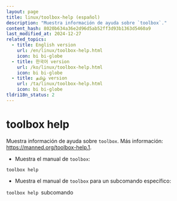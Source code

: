 ```yaml
---
layout: page
title: linux/toolbox-help (español)
description: "Muestra información de ayuda sobre `toolbox`."
content_hash: 8020b634a36e2d96d5ab52ff3d93b1363d5460a9
last_modified_at: 2024-12-27
related_topics:
  - title: English version
    url: /en/linux/toolbox-help.html
    icon: bi bi-globe
  - title: 한국어 version
    url: /ko/linux/toolbox-help.html
    icon: bi bi-globe
  - title: தமிழ் version
    url: /ta/linux/toolbox-help.html
    icon: bi bi-globe
tldri18n_status: 2
---
```

# toolbox help

Muestra información de ayuda sobre `toolbox`.
Más información: <https://manned.org/toolbox-help.1>.

- Muestra el manual de `toolbox`:

`toolbox help`

- Muestra el manual de `toolbox` para un subcomando específico:

`toolbox help `<span class="tldr-var badge badge-pill bg-dark-lm bg-white-dm text-white-lm text-dark-dm font-weight-bold">subcomando</span>
